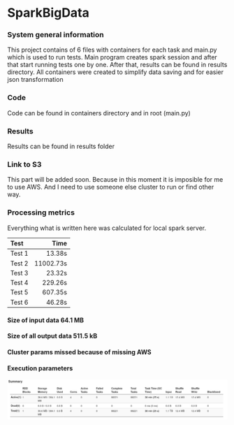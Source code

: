 # SparkBigData

### System general information

This project contains of 6 files with containers for each task and main.py which is used to run tests. Main program creates spark session and after that start running tests one by one. After that, results can be found in results directory. All containers were created to simplify data saving and for easier json transformation


### Code 
Code can be found in containers directory and in root (main.py)

### Results
Results can be found in results folder

### Link to S3
This part will be added soon. Because in this moment it is imposible for me to use AWS. And I need to use someone else cluster to run or find other way.

### Processing metrics
Everything what is written here was calculated for local spark server. 

| Test   |  Time  |
| :------|---------:|
| Test 1 | 13.38s   |
| Test 2 |11002.73s |
| Test 3 | 23.32s   |
| Test 4 |229.26s   |
| Test 5 |607.35s   |
| Test 6 | 46.28s   |


#### Size of input data 64.1 MB
#### Size of all output data 511.5 kB

#### Cluster params missed because of missing AWS

#### Execution parameters
![alt text](/analysis.png)
